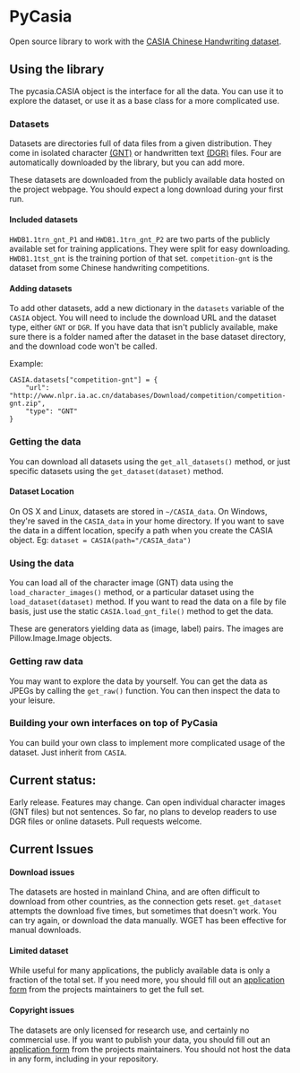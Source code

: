 # PyCasia
Open source library to work with the [CASIA Chinese Handwriting dataset](http://www.nlpr.ia.ac.cn/databases/handwriting/Home.html).
## Using the library
The pycasia.CASIA object is the interface for all the data. You can use it to explore the dataset, or use it as a base class for a more complicated use.

### Datasets
Datasets are directories full of data files from a given distribution. They come in isolated character [(GNT)](http://www.nlpr.ia.ac.cn/databases/handwriting/Offline_database.html) or handwritten text [(DGR)](http://www.nlpr.ia.ac.cn/databases/handwriting/Offline_database.html) files. Four are automatically downloaded by the library, but you can add more.

These datasets are downloaded from the publicly available data hosted on the project webpage. You should expect a long download during your first run.
#### Included datasets
`HWDB1.1trn_gnt_P1` and `HWDB1.1trn_gnt_P2` are two parts of the publicly available set for training applications. They were split for easy downloading.
`HWDB1.1tst_gnt` is the training portion of that set.
`competition-gnt` is the dataset from some Chinese handwriting competitions.
#### Adding datasets
To add other datasets, add a new dictionary in the `datasets` variable of the `CASIA` object. You will need to include the download URL and the dataset type, either `GNT` or `DGR`. If you have data that isn't publicly available, make sure there is a folder named after the dataset in the base dataset directory, and the download code won't be called.

Example:
```
CASIA.datasets["competition-gnt"] = {
    "url": "http://www.nlpr.ia.ac.cn/databases/Download/competition/competition-gnt.zip",
    "type": "GNT"
}
```

### Getting the data
You can download all datasets using the `get_all_datasets()` method, or just specific datasets using the `get_dataset(dataset)` method.
#### Dataset Location
On OS X and Linux, datasets are stored in `~/CASIA_data`. On Windows, they're saved in the `CASIA_data` in your home directory. If you want to save the data in a diffent location, specify a path when you create the CASIA object. Eg: `dataset = CASIA(path="/CASIA_data")`

### Using the data
You can load all of the character image (GNT) data using the `load_character_images()` method, or a particular dataset using the `load_dataset(dataset)` method. If you want to read the data on a file by file basis, just use the static `CASIA.load_gnt_file()` method to get the data.

These are generators yielding data as (image, label) pairs. The images are Pillow.Image.Image objects.

### Getting raw data
You may want to explore the data by yourself. You can get the data as JPEGs by calling the `get_raw()` function. You can then inspect the data to your leisure.

### Building your own interfaces on top of PyCasia
You can build your own class to implement more complicated usage of the dataset. Just inherit from `CASIA`.

## Current status:
Early release. Features may change. Can open individual character images (GNT files) but not sentences. So far, no plans to develop readers to use DGR files or online datasets. Pull requests welcome.

## Current Issues
#### Download issues
The datasets are hosted in mainland China, and are often difficult to download from other countries, as the connection gets reset. `get_dataset` attempts the download five times, but sometimes that doesn't work. You can try again, or download the data manually. WGET has been effective for manual downloads.

#### Limited dataset
While useful for many applications, the publicly available data is only a fraction of the total set. If you need more, you should fill out an [application form](http://www.nlpr.ia.ac.cn/databases/handwriting/Application_form.html) from the projects maintainers to get the full set.

#### Copyright issues
The datasets are only licensed for research use, and certainly no commercial use. If you want to publish your data, you should fill out an [application form](http://www.nlpr.ia.ac.cn/databases/handwriting/Application_form.html) from the projects maintainers. You should not host the data in any form, including in your repository.
